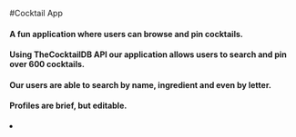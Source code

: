 #Cocktail App <br>
#### A fun application where users can browse and pin cocktails. <br>
#### Using TheCocktailDB API our application allows users to search and pin over 600 cocktails. <br>
#### Our users are able to search by name, ingredient and even by letter.
#### Profiles are brief, but editable. 
<li>
